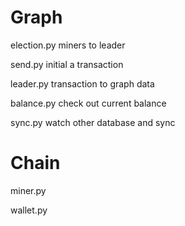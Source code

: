 
# Graph

election.py miners to leader


send.py initial a transaction


leader.py transaction to graph data


balance.py check out current balance


sync.py watch other database and sync



# Chain

miner.py

wallet.py